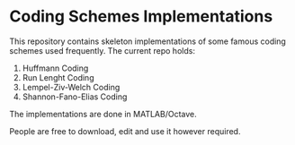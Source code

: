 # Coding Schemes Implementations

This repository contains skeleton implementations of some famous coding schemes used frequently.
The current repo holds:
1. Huffmann Coding
2. Run Lenght Coding
3. Lempel-Ziv-Welch Coding
4. Shannon-Fano-Elias Coding

The implementations are done in MATLAB/Octave.

People are free to download, edit and use it however required.

